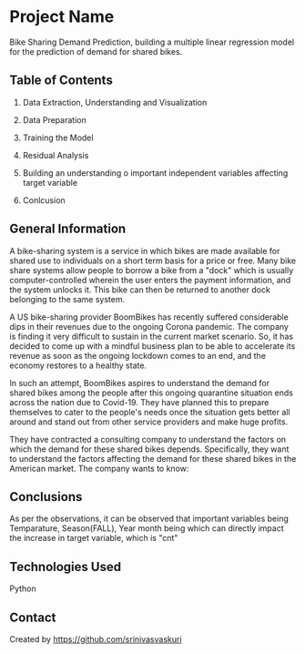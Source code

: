# Project Name

Bike Sharing Demand Prediction, building a multiple linear regression model for the prediction of demand for shared bikes.

 ## Table of Contents

1. Data Extraction, Understanding and Visualization

2. Data Preparation

3. Training the Model

4. Residual Analysis

5. Building an understanding o important independent variables affecting target variable

6. Conlcusion

## General Information

A bike-sharing system is a service in which bikes are made available for shared use to individuals on a short term basis for a price or free. Many bike share systems allow people to borrow a bike from a "dock" which is usually computer-controlled wherein the user enters the payment information, and the system unlocks it. This bike can then be returned to another dock belonging to the same system.

 

A US bike-sharing provider BoomBikes has recently suffered considerable dips in their revenues due to the ongoing Corona pandemic. The company is finding it very difficult to sustain in the current market scenario. So, it has decided to come up with a mindful business plan to be able to accelerate its revenue as soon as the ongoing lockdown comes to an end, and the economy restores to a healthy state.

 

In such an attempt, BoomBikes aspires to understand the demand for shared bikes among the people after this ongoing quarantine situation ends across the nation due to Covid-19. They have planned this to prepare themselves to cater to the people's needs once the situation gets better all around and stand out from other service providers and make huge profits.

 

They have contracted a consulting company to understand the factors on which the demand for these shared bikes depends. Specifically, they want to understand the factors affecting the demand for these shared bikes in the American market. The company wants to know:

 

## Conclusions

As per the observations, it can be observed that important variables being Temparature, Season(FALL), Year month being which can directly impact the increase in target variable, which is "cnt"


## Technologies Used

Python


## Contact

Created by https://github.com/srinivasvaskuri

 

 
